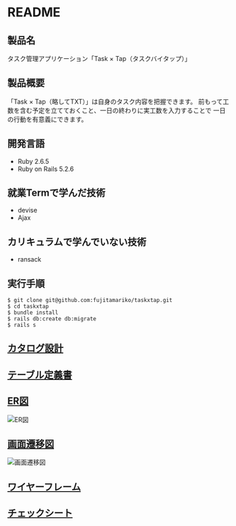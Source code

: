 # README

## 製品名
タスク管理アプリケーション「Task × Tap（タスクバイタップ）」

## 製品概要
「Task × Tap（略してTXT）」は自身のタスク内容を把握できます。
前もって工数を含む予定を立てておくこと、一日の終わりに実工数を入力することで
一日の行動を有意義にできます。

## 開発言語
- Ruby 2.6.5
- Ruby on Rails 5.2.6

## 就業Termで学んだ技術
- devise
- Ajax

## カリキュラムで学んでいない技術
- ransack

## 実行手順
```
$ git clone git@github.com:fujitamariko/taskxtap.git
$ cd taskxtap
$ bundle install
$ rails db:create db:migrate
$ rails s
```

## [カタログ設計](https://docs.google.com/spreadsheets/d/12X0P01oUtnKK95PbitPOXDqBFLqkQnVmdUMbK9PXZZQ/edit?usp=sharing)

## [テーブル定義書](https://docs.google.com/spreadsheets/d/12vlXBfIvhuU_8V--iqikjBjif0uSV-u-geRvKNhORDA/edit?usp=sharing)

## [ER図](https://drive.google.com/file/d/1TGcJgC1_pXULssT1MdLPnq3gW9Pifkv0/view?usp=sharing)
![ER図](https://user-images.githubusercontent.com/86047519/135742538-a359fe38-5f2d-4ae7-993d-e8d07ddf0ff8.png)

## [画面遷移図](https://drive.google.com/file/d/1u08J_QZUoZMMiaXEcWcAvdSkOKgFePB7/view?usp=sharing)
![画面遷移図](https://user-images.githubusercontent.com/86047519/135753866-21c7f51c-bfa2-4d43-8baa-0056a39b5716.png)

## [ワイヤーフレーム](https://drive.google.com/file/d/1Rp8HzaNKJw9ulvwXYprJ-OkHi9UNp6z7/view?usp=sharing)

## [チェックシート](https://docs.google.com/spreadsheets/d/10eXXwHCWdnWKj7X61ogy6BLGH-UMekSMCoHY6J0hc9E/edit?usp=sharing)